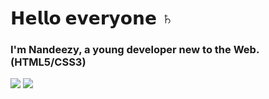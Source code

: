 <h1>𝗛𝗲𝗹𝗹𝗼 𝗲𝘃𝗲𝗿𝘆𝗼𝗻𝗲 ♄ </h1>
<h3> I'm Nandeezy, a young developer new to the Web. (HTML5/CSS3) </h3>
<img src="https://github-readme-stats.vercel.app/api?username=Black-Lady-ux&show_icons=true&theme=blueberry">
<img src="https://github-readme-stats.vercel.app/api/top-langs/?username=Black-Lady-ux&layout=compact&theme=blueberry">
